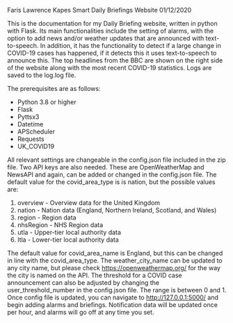 Faris Lawrence Kapes	Smart Daily Briefings Website	01/12/2020


This is the documentation for my Daily Briefing website, written in python with Flask. Its main functionalities include the setting of alarms, with the option to add news and/or weather updates that are announced with text-to-speech. In addition, it has the functionality to detect if a large change in COVID-19 cases has happened, if it detects this it uses text-to-speech to announce this. The top headlines from the BBC are shown on the right side of the website along with the most recent COVID-19 statistics. Logs are saved to the log.log file.


The prerequisites are as follows:

* Python 3.8 or higher
* Flask
* Pyttsx3
* Datetime
* APScheduler
* Requests
* UK_COVID19


All relevant settings are changeable in the config.json file included in the zip file. Two API keys are also needed. These are OpenWeatherMap and NewsAPI and again, can be added or changed in the config.json file. 
The default value for the covid_area_type is is nation, but the possible values are:

1. overview - Overview data for the United Kingdom
2. nation - Nation data (England, Northern Ireland, Scotland, and Wales)
3. region - Region data
4. nhsRegion - NHS Region data
5. utla - Upper-tier local authority data
6. ltla - Lower-tier local authority data

The default value for covid_area_name is England, but this can be changed in line with the covid_area_type.
The weather_city_name can be updated to any city name, but please check https://openweathermap.org/ for the way the city is named on the API.
The threshold for a COVID case announcement can also be adjusted by changing the user_threshold_number in the config.json file. The range is between 0 and 1.
Once config file is updated, you can navigate to http://127.0.0.1:5000/ and begin adding alarms and briefings. Notification data will be updated once per hour, and alarms will go off at any time you set. 

